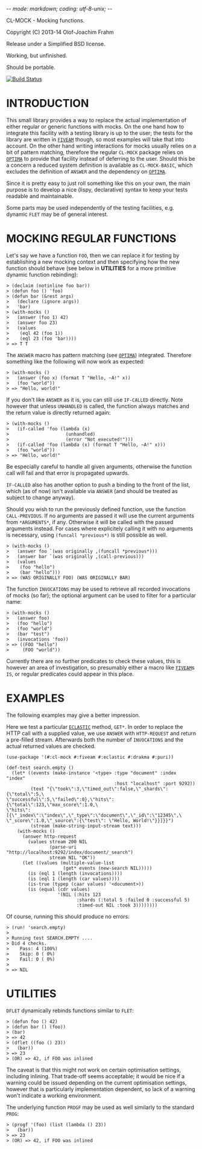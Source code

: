 -*- mode: markdown; coding: utf-8-unix; -*-

CL-MOCK - Mocking functions.

Copyright (C) 2013-14 Olof-Joachim Frahm

Release under a Simplified BSD license.

Working, but unfinished.

Should be portable.

[![Build Status](https://travis-ci.org/Ferada/cl-mock.svg?branch=master)](https://travis-ci.org/Ferada/cl-mock)


# INTRODUCTION

This small library provides a way to replace the actual implementation
of either regular or generic functions with mocks.  On the one hand how
to integrate this facility with a testing library is up to the user; the
tests for the library are written in [`FIVEAM`][2] though, so most
examples will take that into account.  On the other hand writing
interactions for mocks usually relies on a bit of pattern matching,
therefore the regular `CL-MOCK` package relies on [`OPTIMA`][3] to
provide that facility instead of deferring to the user.  Should this be
a concern a reduced system definition is available as `CL-MOCK-BASIC`,
which excludes the definition of `ANSWER` and the dependency on
[`OPTIMA`][3].

Since it is pretty easy to just roll something like this on your own,
the main purpose is to develop a nice (lispy, declarative) syntax to
keep your tests readable and maintainable.

Some parts may be used independently of the testing facilities,
e.g. dynamic `FLET` may be of general interest.


# MOCKING REGULAR FUNCTIONS

Let's say we have a function `FOO`, then we can replace it for testing
by establishing a new mocking context and then specifying how the new
function should behave (see below in **UTILITIES** for a more primitive
dynamic function rebinding):

    > (declaim (notinline foo bar))
    > (defun foo () 'foo)
    > (defun bar (&rest args)
    >   (declare (ignore args))
    >   'bar)
    > (with-mocks ()
    >   (answer (foo 1) 42)
    >   (answer foo 23)
    >   (values
    >    (eql 42 (foo 1))
    >    (eql 23 (foo 'bar))))
    > => T T

The `ANSWER` macro has pattern matching (see [`OPTIMA`][3]) integrated.
Therefore something like the following will now work as expected:

    > (with-mocks ()
    >   (answer (foo x) (format T "Hello, ~A!" x))
    >   (foo "world"))
    > => "Hello, world!"

If you don't like `ANSWER` as it is, you can still use `IF-CALLED`
directly.  Note however that unless `UNHANDLED` is called, the function
always matches and the return value is directly returned again:

    > (with-mocks ()
    >   (if-called 'foo (lambda (x)
    >                     (unhandled)
    >                     (error "Not executed!")))
    >   (if-called 'foo (lambda (x) (format T "Hello, ~A!" x)))
    >   (foo "world"))
    > => "Hello, world!"

Be especially careful to handle all given arguments, otherwise the
function call will fail and that error is propagated upwards.

`IF-CALLED` also has another option to push a binding to the front of
the list, which (as of now) isn't available via `ANSWER` (and should be
treated as subject to change anyway).

Should you wish to run the previously defined function, use the function
`CALL-PREVIOUS`.  If no arguments are passed it will use the current
arguments from `*ARGUMENTS*`, if any.  Otherwise it will be called with
the passed arguments instead.  For cases where explicitely calling it
with no arguments is necessary, using `(funcall *previous*)` is still
possible as well.

    > (with-mocks ()
    >   (answer foo `(was originally ,(funcall *previous*)))
    >   (answer bar `(was originally ,(call-previous)))
    >   (values
    >    (foo "hello")
    >    (bar "hello")))
    > => (WAS ORIGINALLY FOO) (WAS ORIGINALLY BAR)

The function `INVOCATIONS` may be used to retrieve all recorded
invocations of mocks (so far); the optional argument can be used to
filter for a particular name:

    > (with-mocks ()
    >   (answer foo)
    >   (foo "hello")
    >   (foo "world")
    >   (bar "test")
    >   (invocations 'foo))
    > => ((FOO "hello")
    >     (FOO "world"))

Currently there are no further predicates to check these values, this is
however an area of investigation, so presumably either a macro like
[`FIVEAM`][2]s `IS`, or regular predicates could appear in this place.


# EXAMPLES

The following examples may give a better impression.

Here we test a particular [`ECLASTIC`][4] method, `GET*`.  In order to
replace the HTTP call with a supplied value, we use `ANSWER` with
`HTTP-REQUEST` and return a pre-filled stream.  Afterwards both the
number of `INVOCATIONS` and the actual returned values are checked.

    (use-package '(#:cl-mock #:fiveam #:eclastic #:drakma #:puri))

    (def-test search.empty ()
      (let* ((events (make-instance '<type> :type "document" :index "index"
                                            :host "localhost" :port 9292))
             (text "{\"took\":3,\"timed_out\":false,\"_shards\":{\"total\":5,\
    \"successful\":5,\"failed\":0},\"hits\":{\"total\":123,\"max_score\":1.0,\
    \"hits\":[{\"_index\":\"index\",\"_type\":\"document\",\"_id\":\"12345\",\
    \"_score\":1.0,\"_source\":{\"test\": \"Hello, World!\"}}]}}")
             (stream (make-string-input-stream text)))
        (with-mocks ()
          (answer http-request
            (values stream 200 NIL
                    (parse-uri "http://localhost:9292/index/document/_search")
                    stream NIL "OK"))
          (let ((values (multiple-value-list
                         (get* events (new-search NIL)))))
            (is (eql 1 (length (invocations))))
            (is (eql 1 (length (car values))))
            (is-true (typep (caar values) '<document>))
            (is (equal (cdr values)
                       '(NIL (:hits 123
                              :shards (:total 5 :failed 0 :successful 5)
                              :timed-out NIL :took 3))))))))

Of course, running this should produce no errors:

    > (run! 'search.empty)
    >
    > Running test SEARCH.EMPTY ....
    > Did 4 checks.
    >    Pass: 4 (100%)
    >    Skip: 0 ( 0%)
    >    Fail: 0 ( 0%)
    >
    > => NIL


# UTILITIES

`DFLET` dynamically rebinds functions similar to `FLET`:

    > (defun foo () 42)
    > (defun bar () (foo))
    > (bar)
    > => 42
    > (dflet ((foo () 23))
    >   (bar))
    > => 23
    > (OR) => 42, if FOO was inlined

The caveat is that this might not work on certain optimisation settings,
including inlining.  That trade-off seems acceptable; it would be nice
if a warning could be issued depending on the current optimisation
settings, however that is particularly implementation dependent, so lack
of a warning won't indicate a working environment.

The underlying function `PROGF` may be used as well similarly to the
standard `PROG`:

    > (progf '(foo) (list (lambda () 23))
    >   (bar))
    > => 23
    > (OR) => 42, if FOO was inlined

[1]: http://common-lisp.net/project/closer/closer-mop.html
[2]: http://common-lisp.net/project/fiveam/
[3]: https://github.com/m2ym/optima
[4]: https://github.com/gschjetne/eclastic
